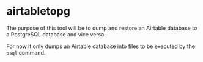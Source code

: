# airtabletopg

The purpose of this tool will be to dump and restore an Airtable database to a PostgreSQL database and vice versa.

For now it only dumps an Airtable database into files to be executed by the `psql` command.
